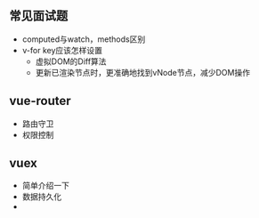 ## 常见面试题
+ computed与watch，methods区别
+ v-for key应该怎样设置
  + 虚拟DOM的Diff算法
  + 更新已渲染节点时，更准确地找到vNode节点，减少DOM操作

## vue-router
+ 路由守卫
+ 权限控制

## vuex
+ 简单介绍一下
+ 数据持久化
+ 
